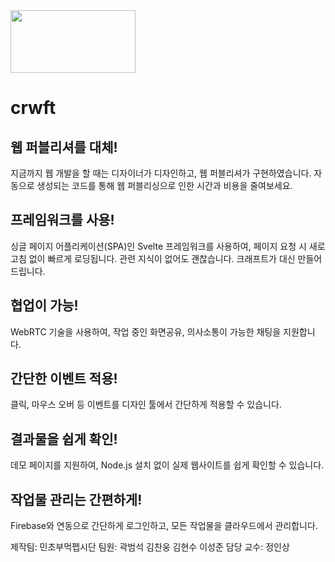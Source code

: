 <a href="https://github.com/ILikeMintChocolate/Crwft">
  <img src="https://user-images.githubusercontent.com/99123542/171640603-4f29f525-0137-48d4-a948-dab27b468f46.png" width="200" height="100">
</a>
                                                                                                                                     
# crwft

## 웹 퍼블리셔를 대체!
지금까지 웹 개발을 할 때는 디자이너가 디자인하고, 웹 퍼블리셔가 구현하였습니다. 
자동으로 생성되는 코드를 통해 웹 퍼블리싱으로 인한 시간과 비용을 줄여보세요.


## 프레임워크를 사용!
싱글 페이지 어플리케이션(SPA)인 Svelte 프레임워크를 사용하여, 페이지 요청 시 새로고침 없이 빠르게 로딩됩니다. 
관련 지식이 없어도 괜찮습니다. 
크래프트가 대신 만들어드립니다.


## 협업이 가능!
WebRTC 기술을 사용하여, 작업 중인 화면공유, 의사소통이 가능한 채팅을 지원합니다.


## 간단한 이벤트 적용!
클릭, 마우스 오버 등 이벤트를 디자인 툴에서 간단하게 적용할 수 있습니다.


## 결과물을 쉽게 확인!
데모 페이지를 지원하여, Node.js 설치 없이 실제 웹사이트를 쉽게 확인할 수 있습니다.


## 작업물 관리는 간편하게!
Firebase와 연동으로 간단하게 로그인하고, 모든 작업물을 클라우드에서 관리합니다.



제작팀: 민초부먹펩시단
팀원: 곽범석 김찬웅 김현수 이성준
담당 교수: 정인상 
